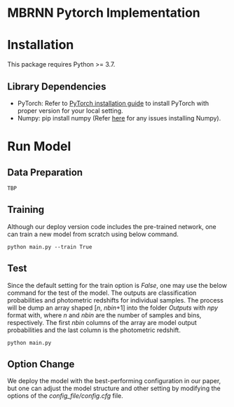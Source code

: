 # MBRNN Pytorch Implementation

# Installation
This package requires Python >= 3.7.

## Library Dependencies 
- PyTorch: Refer to [PyTorch installation guide](https://pytorch.org/get-started/locally/) to install PyTorch with proper version for your local setting.
- Numpy: pip install numpy (Refer [here](https://github.com/numpy/numpy) for any issues installing Numpy).

# Run Model

## Data Preparation
```
TBP
```

## Training
Although our deploy version code includes the pre-trained network, one can train a new model from scratch using below command.
```
python main.py --train True
```

## Test
Since the default setting for the train option is *False*, one may use the below command for the test of the model. The outputs are classification probabilities and photometric redshifts for individual samples. The process will be dump an array shaped [*n*, *nbin*+1] into the folder *Outputs* with *npy* format with, where *n* and *nbin* are the number of samples and bins, respectively. The first *nbin* columns of the array are model output probabilities and the last column is the photometric redshift.
```
python main.py
```

## Option Change
We deploy the model with the best-performing configuration in our paper, but one can adjust the model structure and other setting by modifying the options of the *config_file/config.cfg* file.
